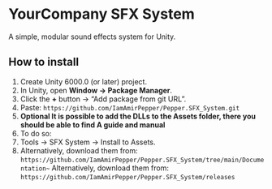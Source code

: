 # YourCompany SFX System

A simple, modular sound effects system for Unity.

## How to install
1. Create Unity 6000.0 (or later) project.
2. In Unity, open **Window → Package Manager**.
3. Click the **+** button → “Add package from git URL”.
4. Paste: `https://github.com/IamAmirPepper/Pepper.SFX_System.git`
5. **Optional It is possible to add the DLLs to the Assets folder, there you should be able to find A guide and manual**
6. To do so:
7. Tools -> SFX System -> Install to Assets.
8. Alternatively, download them from: `https://github.com/IamAmirPepper/Pepper.SFX_System/tree/main/Documentation~`
   Alternatively, download them from: `https://github.com/IamAmirPepper/Pepper.SFX_System/releases`
      
